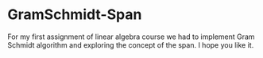 # GramSchmidt-Span
For my first assignment of linear algebra course we had to implement Gram Schmidt algorithm and exploring the concept of the span. I hope you like it.
